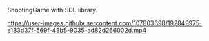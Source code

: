 ShootingGame with SDL library.

https://user-images.githubusercontent.com/107803698/192849975-e133d37f-569f-43b5-9035-ad82d266002d.mp4

